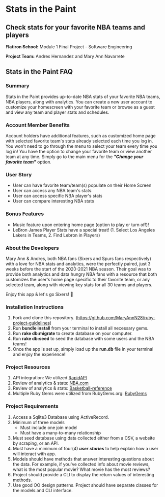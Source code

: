 # Stats in the Paint

## Check stats for your favorite NBA teams and players


**Flatiron School:** Module 1 Final Project - Software Engineering

**Project Team:** Andres Hernandez and Mary Ann Navarrete



## Stats in the Paint FAQ

### Summary
Stats in the Paint provides up-to-date NBA stats of your favorite NBA teams, NBA players, along with analytics. You can create a new user account to customize your homescreen with your favorite team or browse as a guest and view any team and player stats and schedules.


### Account Member Benefits
Account holders have additional features, such as customized home page with selected favorite team's stats already selected each time you log in. You won't need to go through the menu to select your team every time you log in! You have the option to change your favorite team or view another team at any time. Simply go to the main menu for the ***"Change your favorite team"*** option.  


### User Story
- User can have favorite team/team(s) populate on their Home Screen
- User can access any NBA team's stats
- User can access specific NBA player's stats
- User can compare interesting NBA stats


### Bonus Features
- Music feature upon entering home page (option to play or turn off)!
- LeBron James Player Stats have a special treat! (1. Select Los Angeles Lakers in Teams, 2. Find Lebron in Players)


### About the Developers
Mary Ann & Andres, both NBA fans (Sixers and Spurs fans respectively) with a love for NBA stats and analytics, were the perfectly paired, just 3 weeks before the start of the 2020-2021 NBA season. Their goal was to provide both analytics and data hungry NBA fans with a resource that both customizes the user's home page specific to their favorite team, or any selected team, along with viewing key stats for all 30 teams and players.

Enjoy this app & let's go Sixers! 🏀


### Installation Instructions

1. Fork and clone this repository. (https://github.com/MaryAnnN28/ruby-project-guidelines)
2. Run **bundle install** from your terminal to install all necessary gems.
3. Run **rake db:migrate** to create database on your computer.
4. Run **rake db:seed** to seed the database with some users and the NBA teams!
5. Once the app is set up, simply load up the **run.db** file in your terminal and enjoy the experience!


### Project Resources
1. API integration: We utilized [RapidAPI](https://rapidapi.com/marketplace)
2. Review of analytics & stats: [NBA.com](https://www.nba.com)
3. Review of analytics & stats: [Basketball-reference](https://www.basketball-reference.com)
4. Multiple Ruby Gems were utilized from RubyGems.org: [RubyGems](https://rubygems.org/)


### Project Requirements
1. Access a Sqlite3 Database using ActiveRecord.
2. Minimum of three models
    - Must include one join model
    - Must have a many-to-many relationship
3. Must seed database using data collected either from a CSV, a website by scraping, or an API.
4. Must have a minimum of four(4) ***user stories*** to help explain how a user will interact with app.
5. Models should have methods that answer interesting questions about the data. For example, if you've collected info about movie reviews, what is the most popular movie? What movie has the most reviews?
6. Project should provide a CLI to display the return values of interesting methods.  
7. Use good OO design patterns. Project should have separate classes for the models and CLI interface.
